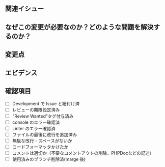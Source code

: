 ## 関連イシュー
<!-- このプルリクエストに関連するイシューリンクを記載してください。 -->

## なぜこの変更が必要なのか？どのような問題を解決するのか？
<!-- 実装する背景を書いてください。リンクだけやスクショだけとかではななく丁寧に記述お願いします -->

## 変更点
<!-- 変更した部分を書いてください -->
<!-- 例）トップページ作成 -->

## エビデンス
<!-- こちらに画面キャプチャを貼ってください -->

## 確認項目

- [ ] Development で Issue と紐付け済
- [ ] レビューの期限設定済み
- [ ] "Review Wanted"タグ付与済み
- [ ] console のエラー確認済
- [ ] Linter のエラー確認済
- [ ] ファイルの最後に改行を追加済み
- [ ] 無駄な改行・スペースがないか
- [ ] コードフォーマッタかけたか
- [ ] コメントは適切か（不要なコメントアウトの削除、PHPDocなどの記述）
- [ ] 使用済みのブランチ削除済(marge 後)
